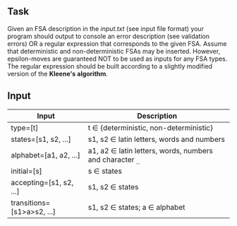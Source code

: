 ## Task
Given an FSA description in the *input.txt* (see input file format) your program should output to console an error description (see validation errors) OR a regular expression that corresponds to the given FSA. Assume that deterministic and non-deterministic FSAs may be inserted. However, epsilon-moves are guaranteed NOT to be used as inputs for any FSA types. The regular expression should be built according to a slightly modified version of the **Kleene's algorithm**.
## Input
| Input                      | Description                                                  |
| -------------------------- | ------------------------------------------------------------ |
| type=[t]                   | t $\in$ {deterministic, non-deterministic}                   |
| states=[s1, s2, ...]       | s1, s2 $\in$ latin letters, words and numbers                |
| alphabet=[a1, a2, ...]     | a1, a2 $\in$ latin letters, words, numbers and character `_` |
| initial=[s]                | s $\in$ states                                               |
| accepting=[s1, s2, ...]    | s1, s2 $\in$ states                                          |
| transitions=[s1>a>s2, ...] | s1, s2 $\in$ states; a $\in$ alphabet                        |
